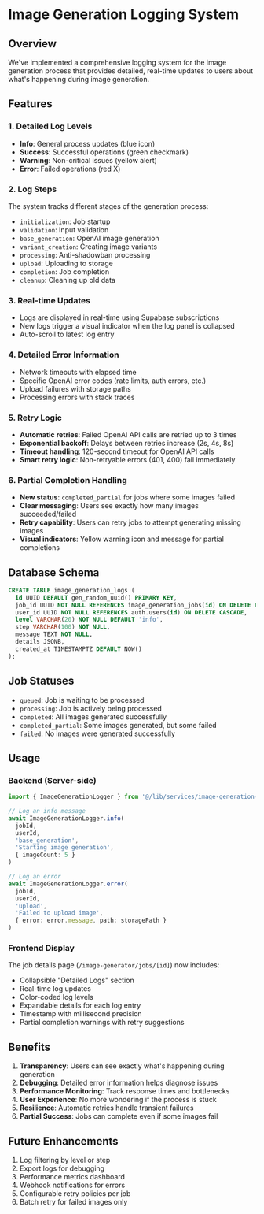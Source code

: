 # Image Generation Logging System

## Overview

We've implemented a comprehensive logging system for the image generation process that provides detailed, real-time updates to users about what's happening during image generation.

## Features

### 1. Detailed Log Levels
- **Info**: General process updates (blue icon)
- **Success**: Successful operations (green checkmark)
- **Warning**: Non-critical issues (yellow alert)
- **Error**: Failed operations (red X)

### 2. Log Steps
The system tracks different stages of the generation process:
- `initialization`: Job startup
- `validation`: Input validation
- `base_generation`: OpenAI image generation
- `variant_creation`: Creating image variants
- `processing`: Anti-shadowban processing
- `upload`: Uploading to storage
- `completion`: Job completion
- `cleanup`: Cleaning up old data

### 3. Real-time Updates
- Logs are displayed in real-time using Supabase subscriptions
- New logs trigger a visual indicator when the log panel is collapsed
- Auto-scroll to latest log entry

### 4. Detailed Error Information
- Network timeouts with elapsed time
- Specific OpenAI error codes (rate limits, auth errors, etc.)
- Upload failures with storage paths
- Processing errors with stack traces

### 5. Retry Logic
- **Automatic retries**: Failed OpenAI API calls are retried up to 3 times
- **Exponential backoff**: Delays between retries increase (2s, 4s, 8s)
- **Timeout handling**: 120-second timeout for OpenAI API calls
- **Smart retry logic**: Non-retryable errors (401, 400) fail immediately

### 6. Partial Completion Handling
- **New status**: `completed_partial` for jobs where some images failed
- **Clear messaging**: Users see exactly how many images succeeded/failed
- **Retry capability**: Users can retry jobs to attempt generating missing images
- **Visual indicators**: Yellow warning icon and message for partial completions

## Database Schema

```sql
CREATE TABLE image_generation_logs (
  id UUID DEFAULT gen_random_uuid() PRIMARY KEY,
  job_id UUID NOT NULL REFERENCES image_generation_jobs(id) ON DELETE CASCADE,
  user_id UUID NOT NULL REFERENCES auth.users(id) ON DELETE CASCADE,
  level VARCHAR(20) NOT NULL DEFAULT 'info',
  step VARCHAR(100) NOT NULL,
  message TEXT NOT NULL,
  details JSONB,
  created_at TIMESTAMPTZ DEFAULT NOW()
);
```

## Job Statuses

- `queued`: Job is waiting to be processed
- `processing`: Job is actively being processed
- `completed`: All images generated successfully
- `completed_partial`: Some images generated, but some failed
- `failed`: No images were generated successfully

## Usage

### Backend (Server-side)
```typescript
import { ImageGenerationLogger } from '@/lib/services/image-generation-logger'

// Log an info message
await ImageGenerationLogger.info(
  jobId,
  userId,
  'base_generation',
  'Starting image generation',
  { imageCount: 5 }
)

// Log an error
await ImageGenerationLogger.error(
  jobId,
  userId,
  'upload',
  'Failed to upload image',
  { error: error.message, path: storagePath }
)
```

### Frontend Display
The job details page (`/image-generator/jobs/[id]`) now includes:
- Collapsible "Detailed Logs" section
- Real-time log updates
- Color-coded log levels
- Expandable details for each log entry
- Timestamp with millisecond precision
- Partial completion warnings with retry suggestions

## Benefits

1. **Transparency**: Users can see exactly what's happening during generation
2. **Debugging**: Detailed error information helps diagnose issues
3. **Performance Monitoring**: Track response times and bottlenecks
4. **User Experience**: No more wondering if the process is stuck
5. **Resilience**: Automatic retries handle transient failures
6. **Partial Success**: Jobs can complete even if some images fail

## Future Enhancements

1. Log filtering by level or step
2. Export logs for debugging
3. Performance metrics dashboard
4. Webhook notifications for errors
5. Configurable retry policies per job
6. Batch retry for failed images only 